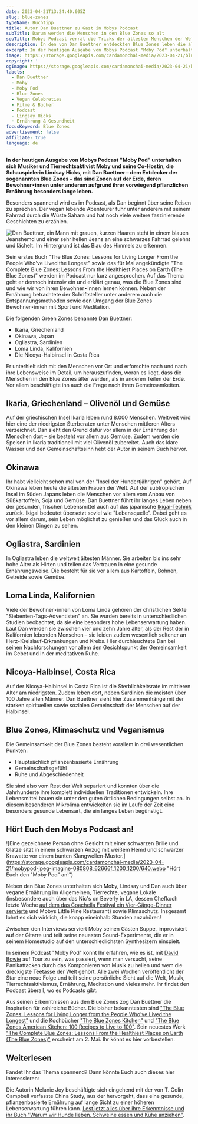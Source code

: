 ```yaml
---
date: 2023-04-21T13:24:40.605Z
slug: blue-zones
typeName: Buchtipp
title: Autor Dan Buettner zu Gast in Mobys Podcast
subTitle: Darum werden die Menschen in den Blue Zones so alt
seoTitle: Mobys Podcast verrät die Tricks der ältesten Menschen der Welt!
description: In den von Dan Buettner entdeckten Blue Zones leben die ältesten Menschen der Welt. Lerne jetzt ihre Geheimnisse kennen!
excerpt: In der heutigen Ausgabe von Mobys Podcast "Moby Pod" unterhalten sich der Musiker und Tierrechtsaktivist Moby und seine Co-Hostin Lindsay Hicks mit Dan Buettner.  Er ist der Entdecker der sogenannten Blue Zones – das sind Zonen auf der Erde, deren Bewohner⋆innen unter anderem aufgrund ihrer vorwiegend pflanzlichen Ernährung besonders lange leben.
image: https://storage.googleapis.com/cardamonchai-media/2023-04-21/blue-zones-sounds-vegan-anne-reis-jpg-imagine-586888_757270_4464_3348/640.webp
copyright: ''
ogImage: https://storage.googleapis.com/cardamonchai-media/2023-04-21/blue-zones-soundsvegan-anne-reis-og-jpg-imagine-888898_80766c_1200_628/640.webp
labels:
  - Dan Buettner
  - Moby
  - Moby Pod
  - Blue Zones
  - Vegan Celebreties
  - Filme & Bücher
  - Podcast
  - Lindsay Hicks
  - Ernährung & Gesundheit
focusKeyword: Blue Zones
advertisement: false
affiliate: true
language: de
---
```


**In der heutigen Ausgabe von Mobys Podcast "Moby Pod" unterhalten sich Musiker und Tierrechtsaktivist Moby und seine Co-Hostin, die Schauspielerin Lindsay Hicks, mit Dan Buettner – dem Entdecker der sogenannten Blue Zones – das sind Zonen auf der Erde, deren Bewohner⋆innen unter anderem aufgrund ihrer vorwiegend pflanzlichen Ernährung besonders lange leben.**

Besonders spannend wird es im Podcast, als Dan beginnt über seine Reisen zu sprechen. Der vegan lebende Abenteurer fuhr unter anderem mit seinem Fahrrad durch die Wüste Sahara und hat noch viele weitere faszinierende Geschichten zu erzählen.

![Dan Buettner, ein Mann mit grauen, kurzen Haaren steht in einem blauen Jeanshemd und einer sehr hellen Jeans an eine schwarzes Fahrrad gelehnt und lächelt. Im Hintergrund ist das Blau des Himmels zu erkennen.](https://storage.googleapis.com/cardamonchai-media/2023-04-21/the-blue-zones-buch-dan-buettner-jpeg-imagine-f8f8f8_a9b1ba_2016_2560/640.webp 'Dan Buettner – "The Complete Blue Zones: Lessons From the Healthiest Places on Earth (The Blue Zones)"')

Sein erstes Buch "The Blue Zones: Lessons for Living Longer From the People Who've Lived the Longest" sowie das für Mai angekündigte "The Complete Blue Zones: Lessons From the Healthiest Places on Earth (The Blue Zones)" werden im Podcast nur kurz angesprochen. Auf das Thema geht er dennoch intensiv ein und erklärt genau, was die Blue Zones sind und wie wir von ihren Bewohner⋆innen lernen können. Neben der Ernährung betrachtete der Schriftsteller unter anderem auch die Entspannungsmethoden sowie den Umgang der Blue Zones Bewohner⋆innen mit Sport und Meditation.

Die folgenden Green Zones benannte Dan Buettner:

- Ikaria, Griechenland
- Okinawa, Japan
- Ogliastra, Sardinien
- Loma Linda, Kalifornien
- Die Nicoya-Halbinsel in Costa Rica

Er unterhielt sich mit den Menschen vor Ort und erforschte nach und nach ihre Lebensweise im Detail, um herauszufinden, woran es liegt, dass die Menschen in den Blue Zones älter werden, als in anderen Teilen der Erde. Vor allem beschäftigte ihn auch die Frage nach ihren Gemeinsamkeiten.

## Ikaria, Griechenland – Olivenöl und Gemüse

Auf der griechischen Insel Ikaria leben rund 8.000 Menschen. Weltweit wird hier eine der niedrigsten Sterberaten unter Menschen mittleren Alters verzeichnet. Dan sieht den Grund dafür vor allem in der Ernährung der Menschen dort – sie besteht vor allem aus Gemüse. Zudem werden die Speisen in Ikaria traditionell mit viel Olivenöl zubereitet. Auch das klare Wasser und den Gemeinschaftssinn hebt der Autor in seinem Buch hervor.

## Okinawa

Ihr habt vielleicht schon mal von der "Insel der Hundertjährigen" gehört. Auf Okinawa leben heute die ältesten Frauen der Welt. Auf der subtropischen Insel im Süden Japans leben die Menschen vor allem vom Anbau von Süßkartoffeln, Soja und Gemüse. Dan Buettner führt ihr langes Leben neben der gesunden, frischen Lebensmittel auch auf das japanische [Ikigai-Technik](/2016/02/ikigai-quelle-des-lebens/) zurück. Ikigai bedeutet übersetzt soviel wie "Lebensquelle". Dabei geht es vor allem darum, sein Leben möglichst zu genießen und das Glück auch in den kleinen Dingen zu sehen.

## Ogliastra, Sardinien

In Ogliastra leben die weltweit ältesten Männer. Sie arbeiten bis ins sehr hohe Alter als Hirten und teilen das Vertrauen in eine gesunde Ernährungsweise. Die besteht für sie vor allem aus Kartoffeln, Bohnen, Getreide sowie Gemüse.

## Loma Linda, Kalifornien

Viele der Bewohner⋆innen von Loma Linda gehören der christlichen Sekte "Siebenten-Tags-Adventisten" an. Sie wurden bereits in unterschiedlichen Studien beobachtet, da sie eine besonders hohe Lebenserwartung haben. Laut Dan werden sie zwischen vier und zehn Jahre älter, als der Rest der in Kalifornien lebenden Menschen – sie leiden zudem wesentlich seltener an Herz-Kreislauf-Erkrankungen und Krebs. Hier durchleuchtete Dan bei seinen Nachforschungen vor allem den Gesichtspunkt der Gemeinsamkeit im Gebet und in der meditativen Ruhe.

## Nicoya-Halbinsel, Costa Rica

Auf der Nicoya-Halbinsel in Costa Rica ist die Sterblichkeitsrate im mittleren Alter am niedrigsten. Zudem leben dort, neben Sardinien die meisten über 100 Jahre alten Männer. Dan Buettner sieht hier Zusammenhänge mit der starken spirituellen sowie sozialen Gemeinschaft der Menschen auf der Halbinsel.

## Blue Zones, Klimaschutz und Veganismus

Die Gemeinsamkeit der Blue Zones besteht vorallem in drei wesentlichen Punkten:

- Hauptsächlich pflanzenbasierte Ernährung
- Gemeinschaftsgefühl
- Ruhe und Abgeschiedenheit

Sie sind also vom Rest der Welt separiert und konnten über die Jahrhunderte ihre komplett individuellen Traditionen entwickeln. Ihre Lebensmittel bauen sie unter den guten örtlichen Bedingungen selbst an. In diesem besonderen Mikrolima entwickelten sie im Laufe der Zeit eine besonders gesunde Lebensart, die ein langes Leben begünstigt.

## Hört Euch den Mobys Podcast an!

![Eine gezeichnete Person ohne Gesicht mit einer schwarzen Brille und Glatze sitzt in einem schwarzen Anzug mit weißem Hemd und schwarzer Krawatte vor einem bunten Klangwellen-Muster.](https://storage.googleapis.com/cardamonchai-media/2023-04-21/mobypod-jpeg-imagine-080808_62666f_1200_1200/640.webp "Hört Euch den "Moby Pod" an!")

Neben den Blue Zones unterhalten sich Moby, Lindsay und Dan auch über vegane Ernährung im Allgemeinen, Tierrechte, vegane Lokale (insbesondere auch über das Nic's on Beverly in LA, dessen Chefkoch letzte Woche [auf dem das Coachella Festival ein Vier-Gänge-Dinner servierte](https://soundsvegan.com/2023/04/coachella-2023/) und Mobys Little Pine Restaurant) sowie Klimaschutz. Insgesamt lohnt es sich wirklich, die knapp eineinhalb Stunden anzuhören!

Zwischen den Interviews serviert Moby seinen Gästen Suppe, improvisiert auf der Gitarre und teilt seine neuesten Sound-Experimente, die er in seinem Homestudio auf den unterschiedlichsten Synthesizern einspielt.

In seinem Podcast "Moby Pod" könnt Ihr erfahren, wie es ist, mit [David Bowie](rip-david-bowie-abschied-von-einer-ikone/) auf Tour zu sein, was passiert, wenn man versucht, seine Panikattacken durch das Komponieren von Musik zu heilen und wem die dreckigste Teetasse der Welt gehört. Alle zwei Wochen veröffentlicht der Star eine neue Folge und teilt seine persönliche Sicht auf die Welt, Musik, Tierrechtsaktivismus, Ernährung, Meditation und vieles mehr. Ihr findet den Podcast überall, wo es Podcasts gibt.

Aus seinen Erkenntnissen aus den Blue Zones zog Dan Buettner die Inspiration für zahlreiche Bücher. Die bisher bekanntesten sind ["The Blue Zones: Lessons for Living Longer from the People Who've Lived the Longest"](https://www.amazon.de/dp/1426209487?ref_=cm_sw_r_cp_ud_dp_YV8CE245Y1H0V9FXMKZX&_encoding=UTF8&tag=cardamonchai-21&linkCode=ur2&linkId=3ba1383777a1fc6d4bd8a9a4cf095ed2&camp=1638&creative=6742) und die Kochbücher ["The Blue Zones Kitchen"](https://www.amazon.de/Blue-Zones-Kitchen-Recipes-Live/dp/1426220138/ref=sr_1_1?__mk_de_DE=%25C3%2585M%25C3%2585%25C5%25BD%25C3%2595%25C3%2591&crid=1Y0IIWB5FL0ZK&keywords=the+blue+zones+kitchen&qid=1682085423&sprefix=the+blue+zones+kitchen%252Caps%252C92&sr=8-1&_encoding=UTF8&=cardamonchai-21&=ur2&=a125a0e19eb7673fbdf369281e66a263&=1638&=6742) und ["The Blue Zones American Kitchen: 100 Recipes to Live to 100"](https://www.amazon.de/Blue-Zones-American-Kitchen-Recipes/dp/1426222475/ref=sr_1_4?__mk_de_DE=%25C3%2585M%25C3%2585%25C5%25BD%25C3%2595%25C3%2591&crid=3R78Y6LXNTXRH&keywords=dan+buettner&qid=1682084931&sprefix=dan+buettner%252Caps%252C92&sr=8-4&_encoding=UTF8&=cardamonchai-21&=ur2&=31e8b88cbda3aee1f45a23c18aa97678&=1638&=6742). Sein neuestes Werk ["The Complete Blue Zones: Lessons From the Healthiest Places on Earth (The Blue Zones)"](https://www.amazon.de/Complete-Blue-Zones-Lessons-Healthiest/dp/1426223471/ref=sr_1_8?__mk_de_DE=%25C3%2585M%25C3%2585%25C5%25BD%25C3%2595%25C3%2591&crid=3R78Y6LXNTXRH&keywords=dan+buettner&qid=1682084931&sprefix=dan+buettner%252Caps%252C92&sr=8-8&_encoding=UTF8&=cardamonchai-21&=ur2&=d142f0ad610b409fdcb7963c27d6b1d8&=1638&=6742) erscheint am 2. Mai. Ihr könnt es hier vorbestellen.

## Weiterlesen

Fandet Ihr das Thema spannend? Dann könnte Euch auch dieses hier interessieren:

Die Autorin Melanie Joy beschäftigte sich eingehend mit der von T. Colin Campbell verfasste China Study, aus der hervorgeht, dass eine gesunde, pflanzenbasierte Ernährung auf lange Sicht zu einer höheren Lebenserwartung führen kann. [Lest jetzt alles über ihre Erkenntnisse und ihr Buch "Warum wir Hunde lieben, Schweine essen und Kühe anziehen"](http://localhost:8000/2019/03/warum-wir-hunde-lieben-schweine-essen-und-kuehe-anziehen/).
